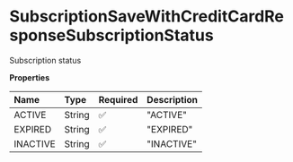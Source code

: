 # SubscriptionSaveWithCreditCardResponseSubscriptionStatus

Subscription status

**Properties**

| Name     | Type   | Required | Description |
| :------- | :----- | :------- | :---------- |
| ACTIVE   | String | ✅       | "ACTIVE"    |
| EXPIRED  | String | ✅       | "EXPIRED"   |
| INACTIVE | String | ✅       | "INACTIVE"  |

<!-- This file was generated by liblab | https://liblab.com/ -->

